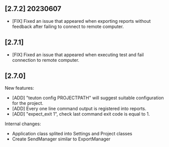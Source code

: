 
## [2.7.2] 20230607

- [FIX] Fixed an issue that appeared when exporting reports without feedback after failing to connect to remote computer.

## [2.7.1]

- [FIX] Fixed an issue that appeared when executing test and fail connection to remote computer.

## [2.7.0]

New features:
- [ADD] "teuton config PROJECTPATH" will suggest suitable configuration for the project.
- [ADD] Every one line command output is registered into reports.
- [ADD] "expect_exit 1", check last command exit code is equal to 1.

Internal changes:
* Application class splited into Settings and Project classes
* Create SendManager similar to ExportManager
